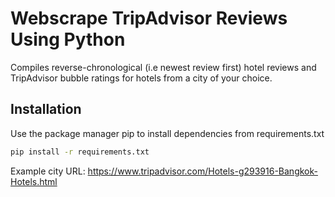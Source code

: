 # Webscrape TripAdvisor Reviews Using Python
Compiles reverse-chronological (i.e newest review first) hotel reviews and TripAdvisor bubble ratings for hotels from a city of your choice.
## Installation
Use the package manager pip to install dependencies from requirements.txt
```bash
pip install -r requirements.txt
```
Example city URL: https://www.tripadvisor.com/Hotels-g293916-Bangkok-Hotels.html